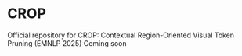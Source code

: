 # CROP
Official repository for CROP: Contextual Region-Oriented Visual Token Pruning (EMNLP 2025)
Coming soon
